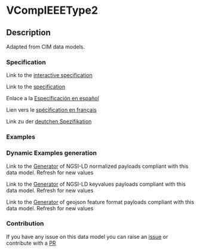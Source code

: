 # VCompIEEEType2

## Description 

Adapted from CIM data models. 
### Specification

Link to the [interactive specification](https://swagger.lab.fiware.org/?url=https://smart-data-models.github.io/dataModel.EnergyCIM/VCompIEEEType2/swagger.yaml)

Link to the [specification](https://smart-data-models.github.io/dataModel.EnergyCIM/VCompIEEEType2/doc/spec.md)

Enlace a la [Especificación en español](https://smart-data-models.github.io/dataModel.EnergyCIM/VCompIEEEType2/doc/spec_ES.md)

Lien vers le [spécification en français](https://smart-data-models.github.io/dataModel.EnergyCIM/VCompIEEEType2/doc/spec_FR.md)

Link zu der [deutchen Spezifikation](https://smart-data-models.github.io/dataModel.EnergyCIM/VCompIEEEType2/doc/spec_DE.md)
### Examples
### Dynamic Examples generation

Link to the [Generator](https://smartdatamodels.org/extra/ngsi-ld_generator_v0.92.php?schemaUrl=https://raw.githubusercontent.com/smart-data-models/dataModel.EnergyCIM/master/VCompIEEEType2/schema.json&email=info@smartdatamodels.org) of NGSI-LD normalized payloads compliant with this data model. Refresh for new values

Link to the [Generator](https://smartdatamodels.org/extra/ngsi-ld_generator_keyvalues_v0.92.php?schemaUrl=https://raw.githubusercontent.com/smart-data-models/dataModel.EnergyCIM/master/VCompIEEEType2/schema.json&email=info@smartdatamodels.org) of NGSI-LD keyvalues payloads compliant with this data model. Refresh for new values

Link to the [Generator](https://smartdatamodels.org/extra/geojson_features_generator_v1.0.php?schemaUrl=https://raw.githubusercontent.com/smart-data-models/dataModel.EnergyCIM/master/VCompIEEEType2/schema.json&email=info@smartdatamodels.org) of geojson feature format payloads compliant with this data model. Refresh for new values
### Contribution

 If you have any issue on this data model you can raise an [issue](https://github.com/smart-data-models/dataModel.EnergyCIM/issues)  or contribute with a [PR](https://github.com/smart-data-models/dataModel.EnergyCIM/pulls)